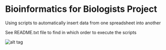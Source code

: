 # Bioinformatics for Biologists Project
Using scripts to automatically insert data from one spreadsheet into another

See README.txt file to find in which order to execute the scripts

![alt tag](https://drscdn.500px.org/photo/89023717/m%3D2048/3aa8139086031ba6762f0b7648bef420)

